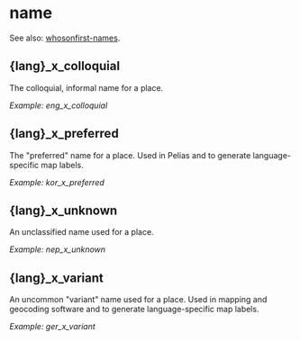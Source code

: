 # name

See also: [whosonfirst-names](https://github.com/whosonfirst/whosonfirst-names).

## {lang}_x_colloquial
The colloquial, informal name for a place.

_Example: eng_x_colloquial_
 
## {lang}_x_preferred
The "preferred" name for a place. Used in Pelias and to generate language-specific map labels.

_Example: kor_x_preferred_

## {lang}_x_unknown
An unclassified name used for a place.

_Example: nep_x_unknown_

## {lang}_x_variant
An uncommon "variant" name used for a place. Used in mapping and geocoding software and to generate language-specific map labels.

_Example: ger_x_variant_
